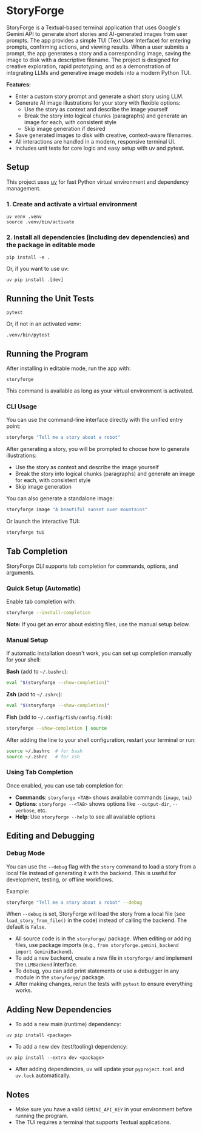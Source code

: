 # StoryForge

StoryForge is a Textual-based terminal application that uses Google's Gemini API to generate short stories and AI-generated images from user prompts. The app provides a simple TUI (Text User Interface) for entering prompts, confirming actions, and viewing results. When a user submits a prompt, the app generates a story and a corresponding image, saving the image to disk with a descriptive filename. The project is designed for creative exploration, rapid prototyping, and as a demonstration of integrating LLMs and generative image models into a modern Python TUI.

**Features:**
- Enter a custom story prompt and generate a short story using LLM.
- Generate AI image illustrations for your story with flexible options:
  - Use the story as context and describe the image yourself
  - Break the story into logical chunks (paragraphs) and generate an image for each, with consistent style
  - Skip image generation if desired
- Save generated images to disk with creative, context-aware filenames.
- All interactions are handled in a modern, responsive terminal UI.
- Includes unit tests for core logic and easy setup with uv and pytest.

## Setup

This project uses [uv](https://github.com/astral-sh/uv) for fast Python virtual environment and dependency management.

### 1. Create and activate a virtual environment

```
uv venv .venv
source .venv/bin/activate
```

### 2. Install all dependencies (including dev dependencies) and the package in editable mode

```
pip install -e .
```

Or, if you want to use uv:

```
uv pip install .[dev]
```

## Running the Unit Tests

```
pytest
```

Or, if not in an activated venv:

```
.venv/bin/pytest
```

## Running the Program

After installing in editable mode, run the app with:

```
storyforge
```

This command is available as long as your virtual environment is activated.

### CLI Usage

You can use the command-line interface directly with the unified entry point:

```bash
storyforge "Tell me a story about a robot"
```

After generating a story, you will be prompted to choose how to generate illustrations:
- Use the story as context and describe the image yourself
- Break the story into logical chunks (paragraphs) and generate an image for each, with consistent style
- Skip image generation

You can also generate a standalone image:
```bash
storyforge image "A beautiful sunset over mountains"
```

Or launch the interactive TUI:
```bash
storyforge tui
```

## Tab Completion

StoryForge CLI supports tab completion for commands, options, and arguments.

### Quick Setup (Automatic)

Enable tab completion with:

```bash
storyforge --install-completion
```

**Note:** If you get an error about existing files, use the manual setup below.

### Manual Setup

If automatic installation doesn't work, you can set up completion manually for your shell:

**Bash** (add to `~/.bashrc`):
```bash
eval "$(storyforge --show-completion)"
```

**Zsh** (add to `~/.zshrc`):
```bash
eval "$(storyforge --show-completion)"
```

**Fish** (add to `~/.config/fish/config.fish`):
```bash
storyforge --show-completion | source
```

After adding the line to your shell configuration, restart your terminal or run:
```bash
source ~/.bashrc  # for bash
source ~/.zshrc   # for zsh
```

### Using Tab Completion

Once enabled, you can use tab completion for:

- **Commands**: `storyforge <TAB>` shows available commands (`image`, `tui`)
- **Options**: `storyforge --<TAB>` shows options like `--output-dir`, `--verbose`, etc.
- **Help**: Use `storyforge --help` to see all available options

## Editing and Debugging

### Debug Mode

You can use the `--debug` flag with the `story` command to load a story from a local file instead of generating it with the backend. This is useful for development, testing, or offline workflows.

Example:
```bash
storyforge "Tell me a story about a robot" --debug
```

When `--debug` is set, StoryForge will load the story from a local file (see `load_story_from_file()` in the code) instead of calling the backend. The default is `False`.

- All source code is in the `storyforge/` package. When editing or adding files, use package imports (e.g., `from storyforge.gemini_backend import GeminiBackend`).
- To add a new backend, create a new file in `storyforge/` and implement the `LLMBackend` interface.
- To debug, you can add print statements or use a debugger in any module in the `storyforge/` package.
- After making changes, rerun the tests with `pytest` to ensure everything works.

## Adding New Dependencies

- To add a new main (runtime) dependency:

```
uv pip install <package>
```

- To add a new dev (test/tooling) dependency:

```
uv pip install --extra dev <package>
```

- After adding dependencies, uv will update your `pyproject.toml` and `uv.lock` automatically.

## Notes
- Make sure you have a valid `GEMINI_API_KEY` in your environment before running the program.
- The TUI requires a terminal that supports Textual applications.
